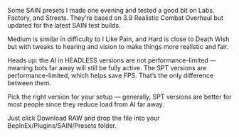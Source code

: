 Some SAIN presets I made one evening and tested a good bit on Labs, Factory, and Streets. They're based on 3.9 Realistic Combat Overhaul but updated for the latest SAIN test builds.

Medium is similar in difficulty to I Like Pain, and Hard is close to Death Wish but with tweaks to hearing and vision to make things more realistic and fair.

Heads up: the AI in HEADLESS versions are not performance-limited — meaning bots far away will still be fully active. The SPT versions are performance-limited, which helps save FPS. That’s the only difference between them.

Pick the right version for your setup — generally, SPT versions are better for most people since they reduce load from AI far away.

Just click Download RAW and drop the file into your BepInEx/Plugins/SAIN/Presets folder.
